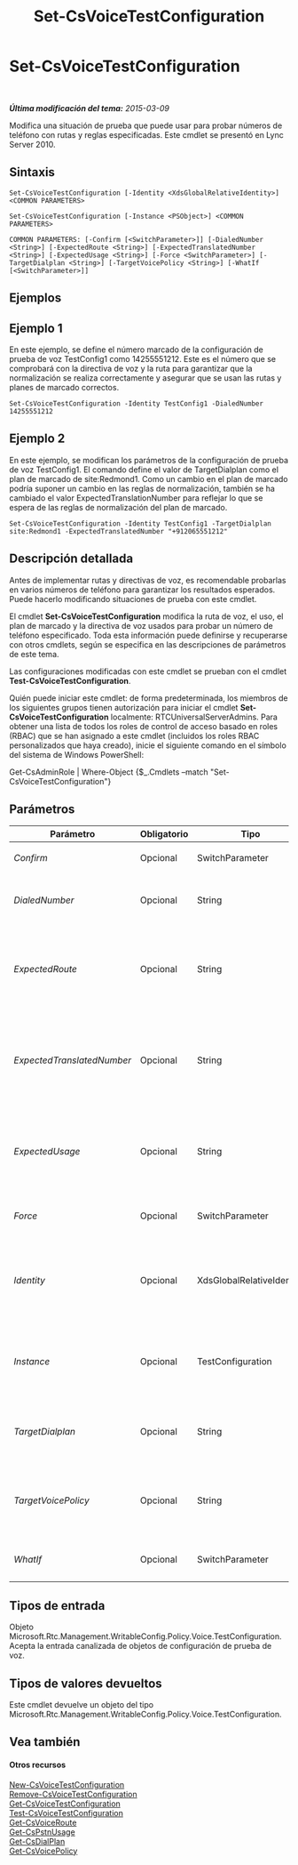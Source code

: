 ﻿---
title: Set-CsVoiceTestConfiguration
TOCTitle: Set-CsVoiceTestConfiguration
ms:assetid: 7b95fc95-ec0e-4bb3-aed1-e8b72e305999
ms:mtpsurl: https://technet.microsoft.com/es-es/library/Gg398614(v=OCS.15)
ms:contentKeyID: 48275776
ms.date: 01/07/2017
mtps_version: v=OCS.15
ms.translationtype: HT
---

# Set-CsVoiceTestConfiguration

 

_**Última modificación del tema:** 2015-03-09_

Modifica una situación de prueba que puede usar para probar números de teléfono con rutas y reglas especificadas. Este cmdlet se presentó en Lync Server 2010.

## Sintaxis

    Set-CsVoiceTestConfiguration [-Identity <XdsGlobalRelativeIdentity>] <COMMON PARAMETERS>

    Set-CsVoiceTestConfiguration [-Instance <PSObject>] <COMMON PARAMETERS>

    COMMON PARAMETERS: [-Confirm [<SwitchParameter>]] [-DialedNumber <String>] [-ExpectedRoute <String>] [-ExpectedTranslatedNumber <String>] [-ExpectedUsage <String>] [-Force <SwitchParameter>] [-TargetDialplan <String>] [-TargetVoicePolicy <String>] [-WhatIf [<SwitchParameter>]]

## Ejemplos

## Ejemplo 1

En este ejemplo, se define el número marcado de la configuración de prueba de voz TestConfig1 como 14255551212. Este es el número que se comprobará con la directiva de voz y la ruta para garantizar que la normalización se realiza correctamente y asegurar que se usan las rutas y planes de marcado correctos.

    Set-CsVoiceTestConfiguration -Identity TestConfig1 -DialedNumber 14255551212

## Ejemplo 2

En este ejemplo, se modifican los parámetros de la configuración de prueba de voz TestConfig1. El comando define el valor de TargetDialplan como el plan de marcado de site:Redmond1. Como un cambio en el plan de marcado podría suponer un cambio en las reglas de normalización, también se ha cambiado el valor ExpectedTranslationNumber para reflejar lo que se espera de las reglas de normalización del plan de marcado.

    Set-CsVoiceTestConfiguration -Identity TestConfig1 -TargetDialplan site:Redmond1 -ExpectedTranslatedNumber "+912065551212"

## Descripción detallada

Antes de implementar rutas y directivas de voz, es recomendable probarlas en varios números de teléfono para garantizar los resultados esperados. Puede hacerlo modificando situaciones de prueba con este cmdlet.

El cmdlet **Set-CsVoiceTestConfiguration** modifica la ruta de voz, el uso, el plan de marcado y la directiva de voz usados para probar un número de teléfono especificado. Toda esta información puede definirse y recuperarse con otros cmdlets, según se especifica en las descripciones de parámetros de este tema.

Las configuraciones modificadas con este cmdlet se prueban con el cmdlet **Test-CsVoiceTestConfiguration**.

Quién puede iniciar este cmdlet: de forma predeterminada, los miembros de los siguientes grupos tienen autorización para iniciar el cmdlet **Set-CsVoiceTestConfiguration** localmente: RTCUniversalServerAdmins. Para obtener una lista de todos los roles de control de acceso basado en roles (RBAC) que se han asignado a este cmdlet (incluidos los roles RBAC personalizados que haya creado), inicie el siguiente comando en el símbolo del sistema de Windows PowerShell:

Get-CsAdminRole | Where-Object {$\_.Cmdlets –match "Set-CsVoiceTestConfiguration"}

## Parámetros


<table>
<colgroup>
<col style="width: 25%" />
<col style="width: 25%" />
<col style="width: 25%" />
<col style="width: 25%" />
</colgroup>
<thead>
<tr class="header">
<th>Parámetro</th>
<th>Obligatorio</th>
<th>Tipo</th>
<th>Descripción</th>
</tr>
</thead>
<tbody>
<tr class="odd">
<td><p><em>Confirm</em></p></td>
<td><p>Opcional</p></td>
<td><p>SwitchParameter</p></td>
<td><p>Se le pedirá confirmación antes de ejecutar el comando.</p></td>
</tr>
<tr class="even">
<td><p><em>DialedNumber</em></p></td>
<td><p>Opcional</p></td>
<td><p>String</p></td>
<td><p>El número de teléfono que quiere usar para probar directivas, usos, etc.</p>
<p>Debe tener 512 caracteres o menos.</p></td>
</tr>
<tr class="odd">
<td><p><em>ExpectedRoute</em></p></td>
<td><p>Opcional</p></td>
<td><p>String</p></td>
<td><p>El nombre de la ruta de voz que debe usarse durante la prueba de configuración. Si se usa otra ruta, basada en el plan de marcado de destino y la directiva de voz, la prueba fallará. Puede recuperar rutas de voz disponibles llamando al cmdlet <strong>Get-CsVoiceRoute</strong>.</p>
<p>Debe tener 256 caracteres o menos.</p></td>
</tr>
<tr class="even">
<td><p><em>ExpectedTranslatedNumber</em></p></td>
<td><p>Opcional</p></td>
<td><p>String</p></td>
<td><p>El número de teléfono en el formato con el que debe verse después de la traducción. Es el valor del parámetro DialedNumber después de la normalización. Si se ejecuta el cmdlet <strong>Test-CsVoiceTestConfiguration</strong> y DialedNumber no da como resultado el valor de ExpectedTranslatedNumber, la prueba dará error.</p>
<p>Debe tener 512 caracteres o menos.</p></td>
</tr>
<tr class="odd">
<td><p><em>ExpectedUsage</em></p></td>
<td><p>Opcional</p></td>
<td><p>String</p></td>
<td><p>El nombre del uso de la RTC que se espera usar durante la prueba de configuración. Si se usa otra RTC según el plan de marcado de destino y la directiva de voz, la prueba dará error. Puede recuperar los usos disponibles si llama al cmdlet <strong>Get-CsPstnUsage</strong>.</p>
<p>Debe tener 256 caracteres o menos.</p></td>
</tr>
<tr class="even">
<td><p><em>Force</em></p></td>
<td><p>Opcional</p></td>
<td><p>SwitchParameter</p></td>
<td><p>Suprime las preguntas de confirmación que aparecen antes de hacer cambios.</p></td>
</tr>
<tr class="odd">
<td><p><em>Identity</em></p></td>
<td><p>Opcional</p></td>
<td><p>XdsGlobalRelativeIdentity</p></td>
<td><p>Una cadena de caracteres que identifica de manera única la situación de prueba que se quiere modificar.</p>
<p>El valor de este parámetro no incluye el ámbito porque este objeto solo puede crearse en el ámbito global. Por lo tanto, solo se necesita un nombre.</p></td>
</tr>
<tr class="even">
<td><p><em>Instance</em></p></td>
<td><p>Opcional</p></td>
<td><p>TestConfiguration</p></td>
<td><p>Un objeto de tipo Microsoft.Rtc.Management.WritableConfig.Policy.Voice.TestConfiguration que contiene una configuración de prueba de voz con los cambios que quiere realizar en ella. Se puede recuperar un objeto de este tipo al llamar al cmdlet <strong>Get-CsVoiceTestConfiguraton</strong>.</p></td>
</tr>
<tr class="odd">
<td><p><em>TargetDialplan</em></p></td>
<td><p>Opcional</p></td>
<td><p>String</p></td>
<td><p>La identidad del plan de marcado que se usará para la prueba. Los planes de marcado pueden recuperarse llamando al cmdlet <strong>Get-CsDialPlan</strong>.</p>
<p>Debe tener 40 caracteres o menos.</p></td>
</tr>
<tr class="even">
<td><p><em>TargetVoicePolicy</em></p></td>
<td><p>Opcional</p></td>
<td><p>String</p></td>
<td><p>La identidad de la directiva de voz con la que se ejecutará la prueba. Las directivas de voz pueden recuperarse llamando al cmdlet <strong>Get-CsVoicePolicy</strong>.</p>
<p>Debe tener 40 caracteres o menos.</p></td>
</tr>
<tr class="odd">
<td><p><em>WhatIf</em></p></td>
<td><p>Opcional</p></td>
<td><p>SwitchParameter</p></td>
<td><p>Describe qué sucedería si se ejecutara el comando sin ejecutarlo realmente.</p></td>
</tr>
</tbody>
</table>


## Tipos de entrada

Objeto Microsoft.Rtc.Management.WritableConfig.Policy.Voice.TestConfiguration. Acepta la entrada canalizada de objetos de configuración de prueba de voz.

## Tipos de valores devueltos

Este cmdlet devuelve un objeto del tipo Microsoft.Rtc.Management.WritableConfig.Policy.Voice.TestConfiguration.

## Vea también

#### Otros recursos

[New-CsVoiceTestConfiguration](new-csvoicetestconfiguration.md)  
[Remove-CsVoiceTestConfiguration](remove-csvoicetestconfiguration.md)  
[Get-CsVoiceTestConfiguration](get-csvoicetestconfiguration.md)  
[Test-CsVoiceTestConfiguration](test-csvoicetestconfiguration.md)  
[Get-CsVoiceRoute](get-csvoiceroute.md)  
[Get-CsPstnUsage](get-cspstnusage.md)  
[Get-CsDialPlan](get-csdialplan.md)  
[Get-CsVoicePolicy](get-csvoicepolicy.md)


